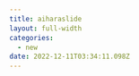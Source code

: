 ```yaml
---
title: aiharaslide
layout: full-width
categories:
  - new
date: 2022-12-11T03:34:11.098Z
---
```

<head><meta charset="UTF-8"><meta name="viewport" content="width=device-width, initial-scale=1.0"><link rel="stylesheet" type="text/css" href="https://black-flag.net/data/css/reset.css"><link rel="stylesheet" type="text/css" href="css/common.css"><div class="max-w-2xl mx-auto"><div id="default-carousel" class="relative" data-carousel="static"><div class="overflow-hidden relative h-56 rounded-lg sm:h-64 xl:h-80 2xl:h-96"></script><script src="/images/scripts.js"></script><style>.slideShow {margin: 0 auto;text-align: left;display: none;}.slideShow .mainView {width: 100%;position: relative;
overflow: hidden;}.slideShow .mainView ul {width: 100%;overflow: hidden;position: relative;}.slideShow .mainView ul li {top: 0;left: 0;width: 100%;position: absolute;}.slideShow .mainView ul li img {width: 100%;}
.slideShow .thumbNail {width: 100%;overflow: hidden;}.slideShow .thumbNail ul {width: 110%;}.slideShow .thumbNail ul li {float: left;display: inline;overflow: hidden;cursor: pointer;}.slideShow .thumbNail ul li img {
width: 100%;}.slideShow .thumbNail ul li.active {filter: alpha(opacity=100) !important;-moz-opacity: 1 !important;opacity: 1 !important;}.slideShow .mainView .btnPrev,.slideShow .mainView .btnNext {top: 0;
width: 5%;height: 100%;position: absolute;z-index: 100;}.slideShow .mainView .btnPrev {left: 0;background: url(btnPrev.png) no-repeat center center;}.slideShow .mainView .btnNext {right: 0;background: url(btnNext.png) no-repeat center center;}.slideShow ul:after {content: ".";height: 0;clear: both;display: block;
visibility: hidden;}.slideShow ul {display: inline-block;overflow: hidden;}</style></head>

<div class="slideShow">

<div class="mainView">

<ul>

<li><a href="#1"><img src="/images/1599540407.png" alt=""></a></li>

<li><a href="#2"><img src="/images/1599540407.png" alt=""></a></li>

<li><a href="#3"><img src="/images/1599540407.png" alt=""></a></li>

<li><a href="#4"><img src="/images/1599540407.png" alt=""></a></li>

<li><a href="#5"><img src="/images/1599540407.png" alt=""></a></li>

<li><a href="#6"><img src="/images/1599540407.png" alt=""></a></li>

</ul>

</div>

<!--/.mainView-->

<div class="thumbNail">

<ul>

<li><img src="/images/1599540407.png" alt=""></li>

<li><img src="/images/1599540407.png" alt=""></li>

<li><img src="/images/1599540407.png" alt=""></li>

<li><img src="/images/1599540407.png" alt=""></li>

<li><img src="/images/1599540407.png" alt=""></li>

<li><img src="/images/1599540407.png" alt=""></li>

</ul>

</div>

<!--/.thumbNail-->

<link href="https://cdn.jsdelivr.net/npm/tailwindcss/dist/tailwind.min.css" rel="stylesheet"> <style>
